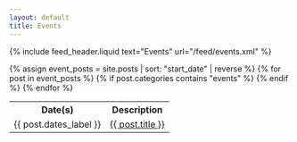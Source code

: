 ```yaml
---
layout: default
title: Events
---
```

{% include feed_header.liquid text="Events" url="/feed/events.xml" %}

<table class="posts_list">
  <tr>
    <th class="post_date">Date(s)</th>
    <th class="post_link">Description</th>
  </tr>
  {% assign event_posts = site.posts | sort: "start_date" | reverse %}
  {% for post in event_posts %}
    {% if post.categories contains "events" %}
      <tr>
        <td class="post_date">
          {{ post.dates_label }}
        </td>
        <td class="post_link">
          <a href="{{ post.url }}">{{ post.title }}</a>
        </td>
      </tr>
    {% endif %}
  {% endfor %}
</table>
